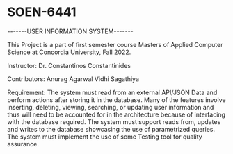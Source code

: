 # SOEN-6441

-------USER INFORMATION SYSTEM-------


This Project is a part of first semester course Masters of Applied Computer Science at Concordia University, Fall 2022.

Instructor:
Dr. Constantinos Constantinides

Contributors:
Anurag Agarwal
Vidhi Sagathiya

Requirement:
The system must read from an external API/JSON Data and perform actions after storing it in the database. Many of the features involve inserting, deleting, viewing, searching, or updating user information and thus will need to be accounted for in the architecture because of interfacing with the database required. The system must support reads from, updates and writes to the database showcasing the use of parametrized queries. The system must implement the use of some Testing tool for quality assurance.

